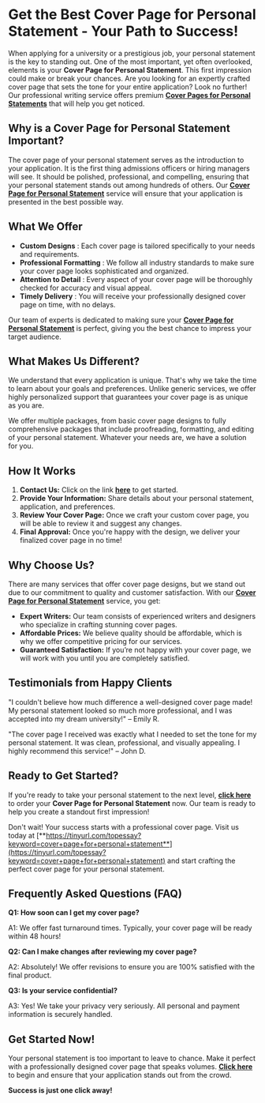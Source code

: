 # Get the Best Cover Page for Personal Statement - Your Path to Success!

When applying for a university or a prestigious job, your personal statement is the key to standing out. One of the most important, yet often overlooked, elements is your **Cover Page for Personal Statement**. This first impression could make or break your chances. Are you looking for an expertly crafted cover page that sets the tone for your entire application? Look no further! Our professional writing service offers premium [**Cover Pages for Personal Statements**](https://tinyurl.com/topessay?keyword=cover+page+for+personal+statement) that will help you get noticed.

## Why is a Cover Page for Personal Statement Important?

The cover page of your personal statement serves as the introduction to your application. It is the first thing admissions officers or hiring managers will see. It should be polished, professional, and compelling, ensuring that your personal statement stands out among hundreds of others. Our [**Cover Page for Personal Statement**](https://tinyurl.com/topessay?keyword=cover+page+for+personal+statement) service will ensure that your application is presented in the best possible way.

## What We Offer

- **Custom Designs** : Each cover page is tailored specifically to your needs and requirements.
- **Professional Formatting** : We follow all industry standards to make sure your cover page looks sophisticated and organized.
- **Attention to Detail** : Every aspect of your cover page will be thoroughly checked for accuracy and visual appeal.
- **Timely Delivery** : You will receive your professionally designed cover page on time, with no delays.

Our team of experts is dedicated to making sure your [**Cover Page for Personal Statement**](https://tinyurl.com/topessay?keyword=cover+page+for+personal+statement) is perfect, giving you the best chance to impress your target audience.

## What Makes Us Different?

We understand that every application is unique. That's why we take the time to learn about your goals and preferences. Unlike generic services, we offer highly personalized support that guarantees your cover page is as unique as you are.

We offer multiple packages, from basic cover page designs to fully comprehensive packages that include proofreading, formatting, and editing of your personal statement. Whatever your needs are, we have a solution for you.

## How It Works

1. **Contact Us:** Click on the link [**here**](https://tinyurl.com/topessay?keyword=cover+page+for+personal+statement) to get started.
2. **Provide Your Information:** Share details about your personal statement, application, and preferences.
3. **Review Your Cover Page:** Once we craft your custom cover page, you will be able to review it and suggest any changes.
4. **Final Approval:** Once you're happy with the design, we deliver your finalized cover page in no time!

## Why Choose Us?

There are many services that offer cover page designs, but we stand out due to our commitment to quality and customer satisfaction. With our [**Cover Page for Personal Statement**](https://tinyurl.com/topessay?keyword=cover+page+for+personal+statement) service, you get:

- **Expert Writers:** Our team consists of experienced writers and designers who specialize in crafting stunning cover pages.
- **Affordable Prices:** We believe quality should be affordable, which is why we offer competitive pricing for our services.
- **Guaranteed Satisfaction:** If you’re not happy with your cover page, we will work with you until you are completely satisfied.

## Testimonials from Happy Clients

"I couldn't believe how much difference a well-designed cover page made! My personal statement looked so much more professional, and I was accepted into my dream university!" – Emily R.

"The cover page I received was exactly what I needed to set the tone for my personal statement. It was clean, professional, and visually appealing. I highly recommend this service!" – John D.

## Ready to Get Started?

If you're ready to take your personal statement to the next level, [**click here**](https://tinyurl.com/topessay?keyword=cover+page+for+personal+statement) to order your **Cover Page for Personal Statement** now. Our team is ready to help you create a standout first impression!

Don't wait! Your success starts with a professional cover page. Visit us today at [**https://tinyurl.com/topessay?keyword=cover+page+for+personal+statement**](https://tinyurl.com/topessay?keyword=cover+page+for+personal+statement) and start crafting the perfect cover page for your personal statement.

## Frequently Asked Questions (FAQ)

**Q1: How soon can I get my cover page?**

A1: We offer fast turnaround times. Typically, your cover page will be ready within 48 hours!

**Q2: Can I make changes after reviewing my cover page?**

A2: Absolutely! We offer revisions to ensure you are 100% satisfied with the final product.

**Q3: Is your service confidential?**

A3: Yes! We take your privacy very seriously. All personal and payment information is securely handled.

## Get Started Now!

Your personal statement is too important to leave to chance. Make it perfect with a professionally designed cover page that speaks volumes. [**Click here**](https://tinyurl.com/topessay?keyword=cover+page+for+personal+statement) to begin and ensure that your application stands out from the crowd.

**Success is just one click away!**
